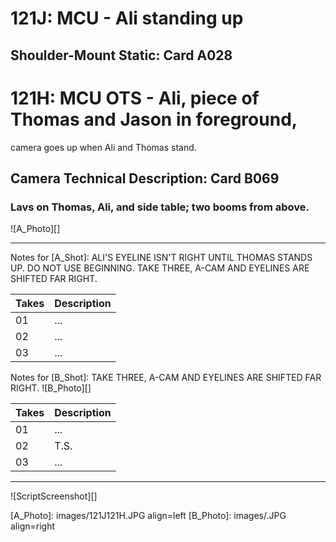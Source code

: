 # 121J: MCU - Ali standing up
## Shoulder-Mount Static: Card A028

# 121H: MCU OTS - Ali, piece of Thomas and Jason in foreground,
camera goes up when Ali and Thomas stand.
## Camera Technical Description: Card B069

### Lavs on Thomas, Ali, and side table; two booms from above.

![A_Photo][]

----

Notes for [A_Shot]: ALI'S EYELINE ISN'T RIGHT UNTIL THOMAS STANDS UP. DO NOT USE BEGINNING. TAKE THREE, A-CAM AND EYELINES ARE SHIFTED FAR RIGHT.

| Takes | Description |
|:---|:----|
| 01 | ... |
| 02 | ... |
| 03 | ... |

Notes for [B_Shot]: TAKE THREE, A-CAM AND EYELINES ARE SHIFTED FAR RIGHT.
![B_Photo][]

| Takes | Description |
|:---|:----|
| 01 | ... |
| 02 | T.S. |
| 03 | ... |

----

![ScriptScreenshot][]


[A_Photo]:  images/121J121H.JPG align=left
[B_Photo]:  images/.JPG align=right
